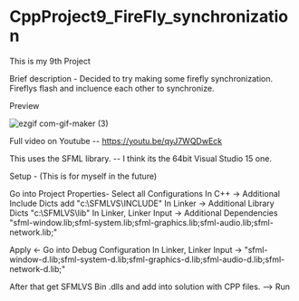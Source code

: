 # CppProject9_FireFly_synchronization
 

This is my 9th Project

Brief description - 
   Decided to try making some firefly synchronization.
   Fireflys flash and incluence each other to synchronize.

Preview

![ezgif com-gif-maker (3)](https://user-images.githubusercontent.com/67654528/114602842-fb47ae00-9c8e-11eb-80da-9d6918ce10e4.gif)


Full video on Youtube -- https://youtu.be/qyJ7WQDwEck

This uses the SFML library. -- I think its the 64bit Visual Studio 15 one.

Setup - (This is for myself in the future)

Go into Project Properties- Select all Configurations In C++ -> Additional Include Dicts add "c:\SFMLVS\INCLUDE" In Linker -> Additional Library Dicts "c:\SFMLVS\lib" In Linker, Linker Input -> Additional Dependencies "sfml-window.lib;sfml-system.lib;sfml-graphics.lib;sfml-audio.lib;sfml-network.lib;"

Apply <- Go into Debug Configuration In Linker, Linker Input -> "sfml-window-d.lib;sfml-system-d.lib;sfml-graphics-d.lib;sfml-audio-d.lib;sfml-network-d.lib;"

After that get SFMLVS Bin .dlls and add into solution with CPP files. --> Run

